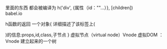 ## 
<template>
  <div>
  </div>
</template>

里面的东西 都会被编译为 h('div', {属性（id：""...）}, [children])  
babel.io

h函数的返回
一个对象{
  详细描述了该标签上(<div/><component>)的信息:props,id,class,子节点
}
虚拟节点（virtual node）Vnode
虚拟DOM ：Vnode 建立起来的一个树